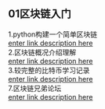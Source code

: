 ## 01区块链入门
1.python构建一个简单区块链  
[enter link description here](https://www.cnblogs.com/kidney/p/7627145.html)  
2.区块链概况介绍理解  
 [enter link description here](https://blog.csdn.net/csolo/article/details/52858236)  
3.较完整的比特币学习记录  
[enter link description here](http://www.blockchainbrother.com/article/371)  
7.区块链兄弟论坛  
[enter link description here](http://www.blockchainbrother.com/)  
